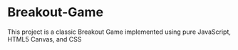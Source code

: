 # Breakout-Game
This project is a classic Breakout Game implemented using pure JavaScript, HTML5 Canvas, and CSS 
